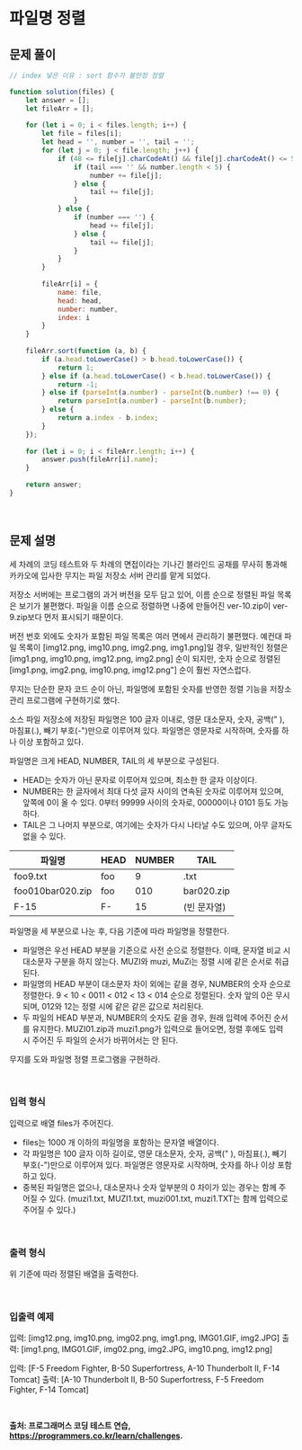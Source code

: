 # 파일명 정렬

## 문제 풀이  

~~~javascript
// index 넣은 이유 : sort 함수가 불안정 정렬

function solution(files) {
    let answer = [];
    let fileArr = [];
    
    for (let i = 0; i < files.length; i++) {
        let file = files[i];
        let head = '', number = '', tail = '';
        for (let j = 0; j < file.length; j++) {
            if (48 <= file[j].charCodeAt() && file[j].charCodeAt() <= 57) {
                if (tail === '' && number.length < 5) {
                    number += file[j];
                } else {
                    tail += file[j];
                }
            } else {
                if (number === '') {
                    head += file[j];
                } else {
                    tail += file[j];
                }
            }
        }
        
        fileArr[i] = {
            name: file,
            head: head,
            number: number,
            index: i
        }
    }
    
    fileArr.sort(function (a, b) {
        if (a.head.toLowerCase() > b.head.toLowerCase()) {
            return 1;
        } else if (a.head.toLowerCase() < b.head.toLowerCase()) {
            return -1;
        } else if (parseInt(a.number) - parseInt(b.number) !== 0) {
            return parseInt(a.number) - parseInt(b.number);
        } else {
            return a.index - b.index;
        }
    });
    
    for (let i = 0; i < fileArr.length; i++) {
        answer.push(fileArr[i].name);
    }
    
    return answer;
}
~~~

<br/>

## 문제 설명    

세 차례의 코딩 테스트와 두 차례의 면접이라는 기나긴 블라인드 공채를 무사히 통과해 카카오에 입사한 무지는 파일 저장소 서버 관리를 맡게 되었다.

저장소 서버에는 프로그램의 과거 버전을 모두 담고 있어, 이름 순으로 정렬된 파일 목록은 보기가 불편했다. 파일을 이름 순으로 정렬하면 나중에 만들어진 ver-10.zip이 ver-9.zip보다 먼저 표시되기 때문이다.

버전 번호 외에도 숫자가 포함된 파일 목록은 여러 면에서 관리하기 불편했다. 예컨대 파일 목록이 [img12.png, img10.png, img2.png, img1.png]일 경우, 일반적인 정렬은 [img1.png, img10.png, img12.png, img2.png] 순이 되지만, 숫자 순으로 정렬된 [img1.png, img2.png, img10.png, img12.png"] 순이 훨씬 자연스럽다.

무지는 단순한 문자 코드 순이 아닌, 파일명에 포함된 숫자를 반영한 정렬 기능을 저장소 관리 프로그램에 구현하기로 했다.

소스 파일 저장소에 저장된 파일명은 100 글자 이내로, 영문 대소문자, 숫자, 공백(" ), 마침표(.), 빼기 부호(-")만으로 이루어져 있다. 파일명은 영문자로 시작하며, 숫자를 하나 이상 포함하고 있다.

파일명은 크게 HEAD, NUMBER, TAIL의 세 부분으로 구성된다.

- HEAD는 숫자가 아닌 문자로 이루어져 있으며, 최소한 한 글자 이상이다.
- NUMBER는 한 글자에서 최대 다섯 글자 사이의 연속된 숫자로 이루어져 있으며, 앞쪽에 0이 올 수 있다. 0부터 99999 사이의 숫자로, 00000이나 0101 등도 가능하다.
- TAIL은 그 나머지 부분으로, 여기에는 숫자가 다시 나타날 수도 있으며, 아무 글자도 없을 수 있다.

|파일명|HEAD|NUMBER|TAIL|
|---|---|---|---|
|foo9.txt|foo|9|.txt|
|foo010bar020.zip|foo|010|bar020.zip|
|F-15|F-|15|(빈 문자열)|

파일명을 세 부분으로 나눈 후, 다음 기준에 따라 파일명을 정렬한다.

- 파일명은 우선 HEAD 부분을 기준으로 사전 순으로 정렬한다. 이때, 문자열 비교 시 대소문자 구분을 하지 않는다. MUZI와 muzi, MuZi는 정렬 시에 같은 순서로 취급된다.
- 파일명의 HEAD 부분이 대소문자 차이 외에는 같을 경우, NUMBER의 숫자 순으로 정렬한다. 9 < 10 < 0011 < 012 < 13 < 014 순으로 정렬된다. 숫자 앞의 0은 무시되며, 012와 12는 정렬 시에 같은 같은 값으로 처리된다.
- 두 파일의 HEAD 부분과, NUMBER의 숫자도 같을 경우, 원래 입력에 주어진 순서를 유지한다. MUZI01.zip과 muzi1.png가 입력으로 들어오면, 정렬 후에도 입력 시 주어진 두 파일의 순서가 바뀌어서는 안 된다.

무지를 도와 파일명 정렬 프로그램을 구현하라.

<br/>

### 입력 형식
입력으로 배열 files가 주어진다.
- files는 1000 개 이하의 파일명을 포함하는 문자열 배열이다.
- 각 파일명은 100 글자 이하 길이로, 영문 대소문자, 숫자, 공백(" ), 마침표(.), 빼기 부호(-")만으로 이루어져 있다. 파일명은 영문자로 시작하며, 숫자를 하나 이상 포함하고 있다.
- 중복된 파일명은 없으나, 대소문자나 숫자 앞부분의 0 차이가 있는 경우는 함께 주어질 수 있다. (muzi1.txt, MUZI1.txt, muzi001.txt, muzi1.TXT는 함께 입력으로 주어질 수 있다.)

<br/>

### 출력 형식
위 기준에 따라 정렬된 배열을 출력한다.

<br/>

### 입출력 예제

입력: [img12.png, img10.png, img02.png, img1.png, IMG01.GIF, img2.JPG]
출력: [img1.png, IMG01.GIF, img02.png, img2.JPG, img10.png, img12.png]

입력: [F-5 Freedom Fighter, B-50 Superfortress, A-10 Thunderbolt II, F-14 Tomcat]
출력: [A-10 Thunderbolt II, B-50 Superfortress, F-5 Freedom Fighter, F-14 Tomcat]

<br/>

**출처: 프로그래머스 코딩 테스트 연습, https://programmers.co.kr/learn/challenges.**